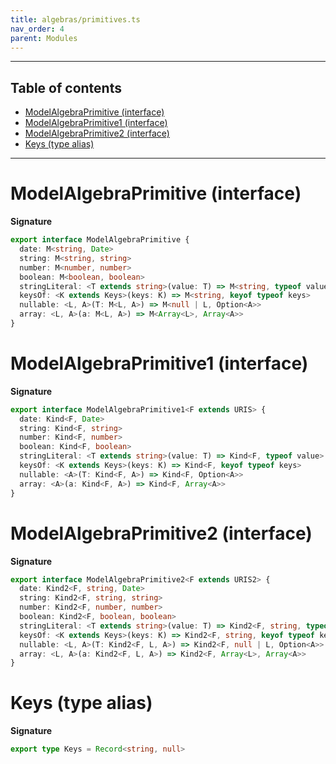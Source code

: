 ```yaml
---
title: algebras/primitives.ts
nav_order: 4
parent: Modules
---
```


---

<h2 class="text-delta">Table of contents</h2>

- [ModelAlgebraPrimitive (interface)](#modelalgebraprimitive-interface)
- [ModelAlgebraPrimitive1 (interface)](#modelalgebraprimitive1-interface)
- [ModelAlgebraPrimitive2 (interface)](#modelalgebraprimitive2-interface)
- [Keys (type alias)](#keys-type-alias)

---

# ModelAlgebraPrimitive (interface)

**Signature**

```ts
export interface ModelAlgebraPrimitive {
  date: M<string, Date>
  string: M<string, string>
  number: M<number, number>
  boolean: M<boolean, boolean>
  stringLiteral: <T extends string>(value: T) => M<string, typeof value>
  keysOf: <K extends Keys>(keys: K) => M<string, keyof typeof keys>
  nullable: <L, A>(T: M<L, A>) => M<null | L, Option<A>>
  array: <L, A>(a: M<L, A>) => M<Array<L>, Array<A>>
}
```

# ModelAlgebraPrimitive1 (interface)

**Signature**

```ts
export interface ModelAlgebraPrimitive1<F extends URIS> {
  date: Kind<F, Date>
  string: Kind<F, string>
  number: Kind<F, number>
  boolean: Kind<F, boolean>
  stringLiteral: <T extends string>(value: T) => Kind<F, typeof value>
  keysOf: <K extends Keys>(keys: K) => Kind<F, keyof typeof keys>
  nullable: <A>(T: Kind<F, A>) => Kind<F, Option<A>>
  array: <A>(a: Kind<F, A>) => Kind<F, Array<A>>
}
```

# ModelAlgebraPrimitive2 (interface)

**Signature**

```ts
export interface ModelAlgebraPrimitive2<F extends URIS2> {
  date: Kind2<F, string, Date>
  string: Kind2<F, string, string>
  number: Kind2<F, number, number>
  boolean: Kind2<F, boolean, boolean>
  stringLiteral: <T extends string>(value: T) => Kind2<F, string, typeof value>
  keysOf: <K extends Keys>(keys: K) => Kind2<F, string, keyof typeof keys>
  nullable: <L, A>(T: Kind2<F, L, A>) => Kind2<F, null | L, Option<A>>
  array: <L, A>(a: Kind2<F, L, A>) => Kind2<F, Array<L>, Array<A>>
}
```

# Keys (type alias)

**Signature**

```ts
export type Keys = Record<string, null>
```

